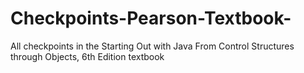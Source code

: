 # Checkpoints-Pearson-Textbook-
All checkpoints in the Starting Out with Java From Control Structures through Objects, 6th Edition textbook
